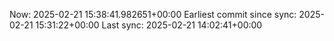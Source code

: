 Now: 2025-02-21 15:38:41.982651+00:00 Earliest commit since sync: 2025-02-21 15:31:22+00:00 Last sync: 2025-02-21 14:02:41+00:00
